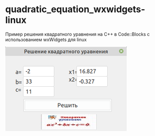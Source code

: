 # quadratic_equation_wxwidgets-linux
Пример решения квадратного уравнения на С++ в Code::Blocks с использованием wxWidgets для linux

![Screenshot](screenshot.png)
